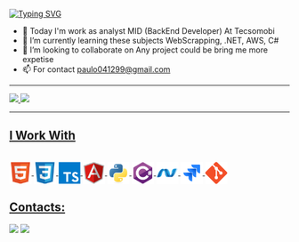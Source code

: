 [![Typing SVG](https://readme-typing-svg.herokuapp.com?font=Fira+Code&pause=1000&color=DE12E1&center=true&vCenter=true&multiline=true&width=435&lines=Hello%2C+My+name+is+Paulo+Aquino)](https://git.io/typing-svg)

- 🔭 Today I'm work as analyst MID (BackEnd Developer) At Tecsomobi
- 🌱 I’m currently learning these subjects WebScrapping, .NET, AWS, C#
- 👯 I’m looking to collaborate on Any project could be bring me more expetise
- 📫 For contact paulo041299@gmail.com

 -------
<div>
  <a href="https://github.com/paulo-aquino-dev">
  <img loading="lazy" height="180em" src="https://github-readme-stats.vercel.app/api?username=paulo-aquino-dev&show_icons=true&theme=dracula&count_private=true"/>
  <img loading="lazy" height="180em" src="https://github-readme-stats.vercel.app/api/top-langs/?username=paulo-aquino-dev&layout=compact&langs_count=7&theme=dracula"/>
</div>

 -------
## I Work With
<div style="display: inline_block"><br>
  <img align="center" alt="Aquino-HTML" height="40" width="40" src="https://raw.githubusercontent.com/devicons/devicon/master/icons/html5/html5-original.svg">
  <img align="center" alt="Aquino-CSS" height="40" width="40" src="https://raw.githubusercontent.com/devicons/devicon/master/icons/css3/css3-original.svg">
  <img align="center" alt="Aquino-Ts" height="40" width="40" src="https://raw.githubusercontent.com/devicons/devicon/master/icons/typescript/typescript-plain.svg">
  <img align="center" alt="Aquino-Angular" height="40" width="40" src="https://github.com/devicons/devicon/blob/master/icons/angularjs/angularjs-original.svg">
  <img align="center" alt="Aquino-Python" height="40" width="40" src="https://raw.githubusercontent.com/devicons/devicon/master/icons/python/python-original.svg">
  <img align="center" alt="Aquino-Csharp" height="40" width="40" src="https://raw.githubusercontent.com/devicons/devicon/master/icons/csharp/csharp-original.svg">
  <img align="center" alt="Aquino-DotNet" height="40" width="40" src="https://raw.githubusercontent.com/devicons/devicon/master/icons/dot-net/dot-net-original.svg" />
  <img align="center" alt="Aquino-Jira" height="40" width="40" src="https://github.com/devicons/devicon/blob/master/icons/jira/jira-original.svg">
  <img align="center" alt="Aquino-Git" height="40" width="40" src="https://github.com/devicons/devicon/blob/master/icons/git/git-original.svg">
</div>

## Contacts:

<div>
  <a href = "mailto:paulo041299@gmail.com"><img loading="lazy" src="https://img.shields.io/badge/Gmail-D14836?style=for-the-badge&logo=gmail&logoColor=white" target="_blank"></a>
  <a href="https://www.linkedin.com/in/paulo-aquino" target="_blank"><img src="https://img.shields.io/badge/LinkedIn-0077B5?style=for-the-badge&logo=linkedin&logoColor=white"/></a>
</div>
